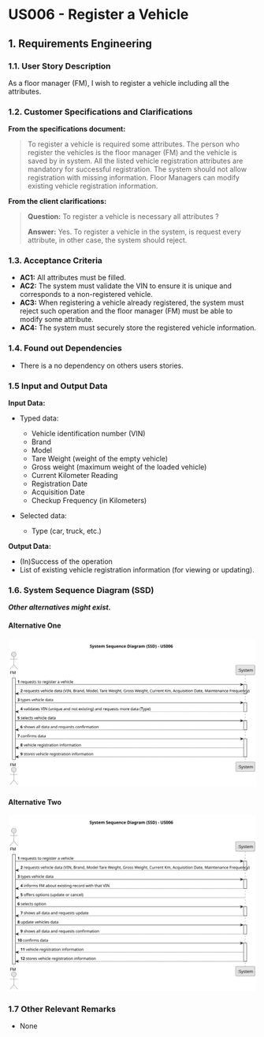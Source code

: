 # US006 - Register a Vehicle


## 1. Requirements Engineering

### 1.1. User Story Description

As a floor manager (FM), I wish to register a vehicle including all the attributes.

### 1.2. Customer Specifications and Clarifications 

**From the specifications document:**

>   To register a vehicle is required some attributes. The person who register the vehicles is the floor manager (FM) and the vehicle is saved by in system. 
>  All the listed vehicle registration attributes are mandatory for successful registration. The system should not allow registration with missing information.
>  Floor Managers can modify existing vehicle registration information.
 
**From the client clarifications:**

> **Question:** To register a vehicle is necessary all attributes ?
> 
> **Answer:** Yes. To register a vehicle in the system, is request every attribute, in other case, the system should reject.


### 1.3. Acceptance Criteria

* **AC1:** All attributes must be filled.
* **AC2:** The system must validate the VIN to ensure it is unique and corresponds to a non-registered vehicle.
* **AC3:** When registering a vehicle already registered, the system must reject such operation and the floor manager (FM) must be able to modify some attribute.
* **AC4:** The system must securely store the registered vehicle information.

### 1.4. Found out Dependencies

* There is a no dependency on others users stories.

### 1.5 Input and Output Data

**Input Data:**

* Typed data:
    * Vehicle identification number (VIN)
    * Brand
    * Model
    * Tare Weight (weight of the empty vehicle)
    * Gross weight (maximum weight of the loaded vehicle)
    * Current Kilometer Reading
    * Registration Date
    * Acquisition Date
    * Checkup Frequency (in Kilometers)
	
* Selected data:
    * Type (car, truck, etc.)

**Output Data:**

* (In)Success of the operation
* List of existing vehicle registration information (for viewing or updating).

### 1.6. System Sequence Diagram (SSD)

**_Other alternatives might exist._**

#### Alternative One

![System Sequence Diagram - Alternative One](svg/us006-system-sequence-diagram-alternative-one.svg)

#### Alternative Two

![System Sequence Diagram - Alternative Two](svg/us006-system-sequence-diagram-alternative-two.svg)

### 1.7 Other Relevant Remarks

* None
